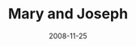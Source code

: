 ---
layout: music 
title: "Mary and Joseph"
date: 2008-11-25 
description: ""
audio: "http://s3.amazonaws.com/crossroads-media/music/audio/03MaryandJoseph.mp3"
audio-duration: "00:00"
src: "http://s3.amazonaws.com/crossroads-media/images/DefaultVideoImage.jpg"
---